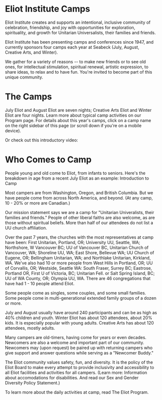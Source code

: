 # Eliot Institute Camps

Eliot Institute creates and supports an intentional, inclusive community of celebration, friendship, and joy with opportunities for exploration, spirituality, and growth for Unitarian Universalists, their families and friends.

Eliot Institute has been presenting camps and conferences since 1947, and currently sponsors four camps each year at Seabeck (July, August, Creative Arts, and Winter). 

We gather for a variety of reasons -- to make new friends or to see old ones, for intellectual stimulation, spiritual renewal, artistic expression, to share ideas, to relax and to have fun. You're invited to become part of this unique community.

# The Camps

July Eliot and August Eliot are seven nights; Creative Arts Eliot and Winter Eliot are four nights. Learn more about typical camp activities on our Program page. For details about this year's camps, click on a camp name on the right sidebar of this page (or scroll down if you're on a mobile device).

Or check out this introductory video:

# Who Comes to Camp

People young and old come to Eliot, from infants to seniors. Here's the breakdown in age from a recent July Eliot as an example: 
Introduction to Camp

Most campers are from Washington, Oregon, and British Columbia. But we have people come from across North America, and beyond. (At any camp, 10 - 20% or more are Canadian.)

Our mission statement says we are a camp for "Unitarian Univeralists, their families and friends." People of other liberal faiths are also welcome, as are those without spiritual beliefs. More than half of our attendees do not list a UU church affiliation. 

Over the past 7 years, the churches with the most representatives at camp have been: First Unitarian, Portland, OR; University UU, Seattle, WA; Northshore, W Vancouver BC; UU of Vancouver BC, Unitarian Church of Vancouver, WA; Shoreline UU, WA; East Shore, Bellevue WA; UU Church of Eugene, OR; Bellingham Unitarian, WA; and Northlake Unitarian, Kirkland, WA. We've also had 10 or more people from West Hills in Portland, OR; UU of Corvallis, OR; Westside, Seattle WA: South Fraser, Surrey BC; Eastrose, Portland OR, First U of Victoria, BC; Unitarian Fell. or Salt Spring Island, BC; UU of WA County, OR; Olympia UU, WA. There are 46 congregations that have had 1 - 10 people attend Eliot.

Some people come as singles, some couples, and some small families. Some people come in multi-generational extended family groups of a dozen or more.

July and August usually have around 240 participants and can be as high as 40% children and youth. Winter Eliot has about 120 attendees, about 20% kids. It is especially popular with young adults. Creative Arts has about 120 attendees, mostly adults.  

Many campers are old-timers, having come for years or even decades. Newcomers are also a welcome and important part of our community. Newcomers may (upon request) be paired up with returning campers who give support and answer questions while serving as a "Newcomer Buddy."

The Eliot community values safety, fun, and diversity. It is the policy of the Eliot Board to make every attempt to provide inclusivity and accessibility to all Eliot facilities and activities for all campers. (Learn more: Information about accomodations for disabilities. And read our Sex and Gender Diversity Policy Statement.)

To learn more about the daily activities at camp, read The Eliot Program.
